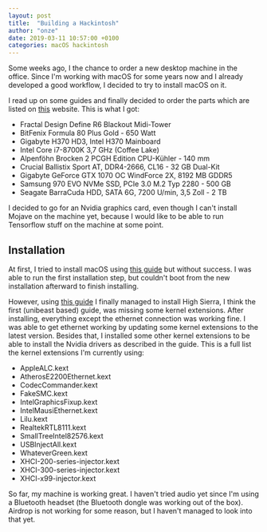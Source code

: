 ```yaml
---
layout: post
title:  "Building a Hackintosh"
author: "onze"
date: 2019-03-11 10:57:00 +0100
categories: macOS hackintosh
---
```

Some weeks ago, I the chance to order a new desktop machine in the office.
Since I'm working with macOS for some years now and I already developed a good workflow, I decided to try to install macOS on it.

I read up on some guides and finally decided to order the parts which are listed on [this](https://www.tonymacx86.com/buyersguide/building-a-customac-hackintosh-the-ultimate-buyers-guide/) website.
This is what I got:

- Fractal Design Define R6 Blackout Midi-Tower
- BitFenix Formula 80 Plus Gold - 650 Watt
- Gigabyte H370 HD3, Intel H370 Mainboard
- Intel Core i7-8700K 3,7 GHz (Coffee Lake) 
- Alpenföhn Brocken 2 PCGH Edition CPU-Kühler - 140 mm
- Crucial Ballistix Sport AT, DDR4-2666, CL16 - 32 GB Dual-Kit 
- Gigabyte GeForce GTX 1070 OC WindForce 2X, 8192 MB GDDR5 
- Samsung 970 EVO NVMe SSD, PCIe 3.0 M.2 Typ 2280 - 500 GB
- Seagate BarraCuda HDD, SATA 6G, 7200 U/min, 3,5 Zoll - 2 TB

I decided to go for an Nvidia graphics card, even though I can't install Mojave on the machine yet, because I would like to be able to run Tensorflow stuff on the machine at some point.

## Installation

At first, I tried to install macOS using [this guide](https://www.tonymacx86.com/threads/unibeast-install-macos-high-sierra-on-any-supported-intel-based-pc.235474/) but without success.
I was able to run the first installation step, but couldn't boot from the new installation afterward to finish installing.

However, using [this guide](https://hackintosher.com/guides/high-sierra-install-full-guide/) I finally managed to install High Sierra, I think the first (unibeast based) guide, was missing some kernel extensions.
After installing, everything except the ethernet connection was working fine.
I was able to get ethernet working by updating some kernel extensions to the latest version.
Besides that, I installed some other kernel extensions to be able to install the Nvidia drivers as described in the guide.
This is a full list the kernel extensions I'm currently using:

- AppleALC.kext
- AtherosE2200Ethernet.kext
- CodecCommander.kext
- FakeSMC.kext
- IntelGraphicsFixup.kext
- IntelMausiEthernet.kext
- Lilu.kext
- RealtekRTL8111.kext
- SmallTreeIntel82576.kext
- USBInjectAll.kext
- WhateverGreen.kext
- XHCI-200-series-injector.kext
- XHCI-300-series-injector.kext
- XHCI-x99-injector.kext

So far, my machine is working great. 
I haven't tried audio yet since I'm using a Bluetooth headset (the Bluetooth dongle was working out of the box).
Airdrop is not working for some reason, but I haven't managed to look into that yet.
